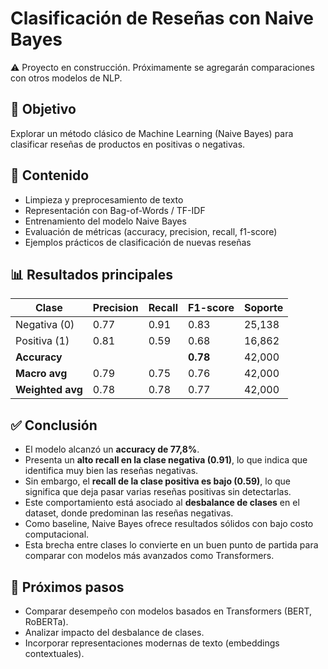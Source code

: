 # Clasificación de Reseñas con Naive Bayes  

⚠️ Proyecto en construcción. Próximamente se agregarán comparaciones con otros modelos de NLP.  

## 📌 Objetivo  
Explorar un método clásico de Machine Learning (Naive Bayes) para clasificar reseñas de productos en positivas o negativas.  

## 🧩 Contenido  
- Limpieza y preprocesamiento de texto  
- Representación con Bag-of-Words / TF-IDF  
- Entrenamiento del modelo Naive Bayes  
- Evaluación de métricas (accuracy, precision, recall, f1-score)  
- Ejemplos prácticos de clasificación de nuevas reseñas  

## 📊 Resultados principales  

| Clase         | Precision | Recall | F1-score | Soporte |
|---------------|-----------|--------|----------|---------|
| Negativa (0)  | 0.77      | 0.91   | 0.83     | 25,138  |
| Positiva (1)  | 0.81      | 0.59   | 0.68     | 16,862  |
| **Accuracy**  |           |        | **0.78** | 42,000  |
| **Macro avg** | 0.79      | 0.75   | 0.76     | 42,000  |
| **Weighted avg** | 0.78   | 0.78   | 0.77     | 42,000  |

## ✅ Conclusión  
- El modelo alcanzó un **accuracy de 77,8%**.  
- Presenta un **alto recall en la clase negativa (0.91)**, lo que indica que identifica muy bien las reseñas negativas.  
- Sin embargo, el **recall de la clase positiva es bajo (0.59)**, lo que significa que deja pasar varias reseñas positivas sin detectarlas.  
- Este comportamiento está asociado al **desbalance de clases** en el dataset, donde predominan las reseñas negativas.  
- Como baseline, Naive Bayes ofrece resultados sólidos con bajo costo computacional.  
- Esta brecha entre clases lo convierte en un buen punto de partida para comparar con modelos más avanzados como Transformers.  

## 🚀 Próximos pasos  
- Comparar desempeño con modelos basados en Transformers (BERT, RoBERTa).  
- Analizar impacto del desbalance de clases.  
- Incorporar representaciones modernas de texto (embeddings contextuales).  
